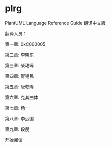 plrg
====

PlantUML Language Reference Guide  翻译中文版

翻译人员：

第一章: 0xC000005

第二章: 李晓东

第三章: 柴珺晖

第四章: 胥锡民

第五章: 唐乾隆

第六章: 克其曲体

第七章: 杨一

第八章: 李远国

第九章: 段朋

[开始阅读](book/index.md)
